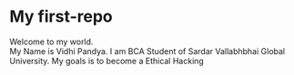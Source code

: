 # My first-repo
Welcome to my world.
<br>
My Name is Vidhi Pandya. I am BCA Student of Sardar Vallabhbhai Global University. My goals is to become a Ethical Hacking 
